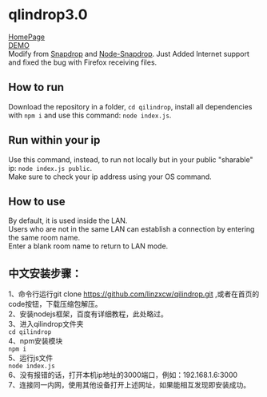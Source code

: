 # qlindrop3.0
[HomePage](https://www.qilindrop.cn)\
[DEMO](https://qilindrop.cn/)\
Modify from [Snapdrop](https://github.com/RobinLinus/Snapdrop) and [Node-Snapdrop](https://github.com/Bellisario/node-snapdrop).
Just Added Internet support and fixed the bug with Firefox receiving files.

## How to run
Download the repository in a folder, `cd qilindrop`, install all dependencies with `npm i` and use this command: `node index.js`.

## Run within your ip
Use this command, instead, to run not locally but in your public "sharable" ip: `node index.js public`.\
Make sure to check your ip address using your OS command.

## How to use
By default, it is used inside the LAN.\
Users who are not in the same LAN can establish a connection by entering the same room name.\
Enter a blank room name to return to LAN mode.


## 中文安装步骤：
1、命令行运行git clone https://github.com/linzxcw/qilindrop.git ,或者在首页的code按钮，下载压缩包解压。\
2、安装nodejs框架，百度有详细教程，此处略过。\
3、进入qilindrop文件夹\
      `cd qilindrop`\
4、npm安装模块\
      `npm i`\
5、运行js文件\
      `node index.js`\
6、没有报错的话，打开本机ip地址的3000端口，例如：192.168.1.6:3000\
7、连接同一内网，使用其他设备打开上述网址，如果能相互发现即安装成功。

